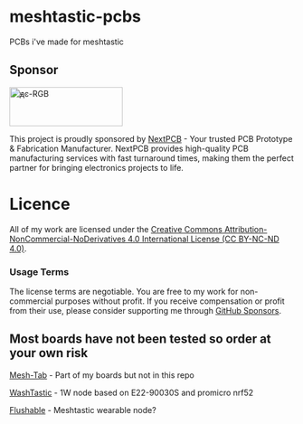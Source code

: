 # meshtastic-pcbs
PCBs i've made for meshtastic



## Sponsor
<img width="200" height="69" alt="ԭͼ-RGB" src="https://github.com/user-attachments/assets/dd3ce697-134e-4aac-923c-d7976c18aa7d" />


This project is proudly sponsored by [NextPCB](https://www.nextpcb.com/?code=Iris) - Your trusted PCB Prototype & Fabrication Manufacturer. NextPCB provides high-quality PCB manufacturing services with fast turnaround times, making them the perfect partner for bringing electronics projects to life.


# Licence 

All of my work are licensed under the [Creative Commons Attribution-NonCommercial-NoDerivatives 4.0 International License (CC BY-NC-ND 4.0)](https://creativecommons.org/licenses/by-nc-nd/4.0/).

### Usage Terms

The license terms are negotiable. You are free to my work for non-commercial purposes without profit. If you receive compensation or profit from their use, please consider supporting me through [GitHub Sponsors](https://github.com/sponsors/valzzu).



## Most boards have not been tested so order at your own risk

[Mesh-Tab](https://github.com/valzzu/Mesh-Tab) - Part of my boards but not in this repo 

[WashTastic](/WashTastic) - 1W node based on E22-90030S and promicro nrf52

[Flushable](/Flushable) - Meshtastic wearable node?
